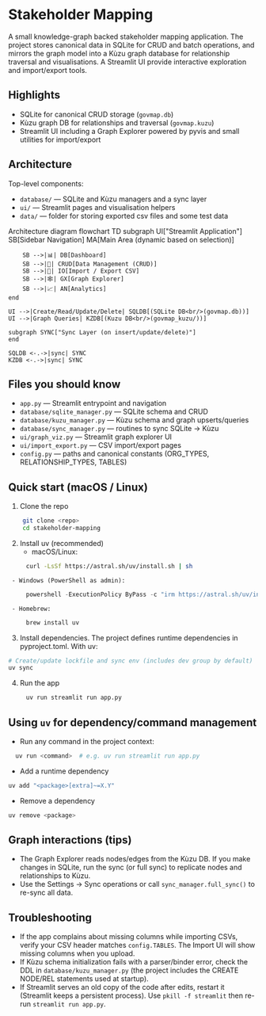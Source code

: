 # Stakeholder Mapping

A small knowledge-graph backed stakeholder mapping application. The project stores canonical data in SQLite for CRUD and batch operations, and mirrors the graph model into a Kùzu graph database for relationship traversal and visualisations. A Streamlit UI provide interactive exploration and import/export tools.

## Highlights
- SQLite for canonical CRUD storage (`govmap.db`)
- Kùzu graph DB for relationships and traversal (`govmap.kuzu`)
- Streamlit UI including a Graph Explorer powered by pyvis and small utilities for import/export

## Architecture

Top-level components:

- `database/` — SQLite and Kùzu managers and a sync layer
- `ui/` — Streamlit pages and visualisation helpers
- `data/` — folder for storing exported csv files and some test data

Architecture diagram
flowchart TD
    subgraph UI["Streamlit Application"]
        SB[Sidebar Navigation]
        MA[Main Area (dynamic based on selection)]

        SB -->|📊| DB[Dashboard]
        SB -->|📝| CRUD[Data Management (CRUD)]
        SB -->|📁| IO[Import / Export CSV]
        SB -->|🕸️| GX[Graph Explorer]
        SB -->|📈| AN[Analytics]
    end

    UI -->|Create/Read/Update/Delete| SQLDB[(SQLite DB<br/>(govmap.db))]
    UI -->|Graph Queries| KZDB[(Kuzu DB<br/>(govmap_kuzu/))]

    subgraph SYNC["Sync Layer (on insert/update/delete)"]
    end

    SQLDB <-.->|sync| SYNC
    KZDB <-.->|sync| SYNC

## Files you should know

- `app.py` — Streamlit entrypoint and navigation
- `database/sqlite_manager.py` — SQLite schema and CRUD
- `database/kuzu_manager.py` — Kùzu schema and graph upserts/queries
- `database/sync_manager.py` — routines to sync SQLite → Kùzu
- `ui/graph_viz.py` — Streamlit graph explorer UI
- `ui/import_export.py` — CSV import/export pages
- `config.py` — paths and canonical constants (ORG_TYPES, RELATIONSHIP_TYPES, TABLES)

## Quick start (macOS / Linux)

1. Clone the repo

```bash
    git clone <repo>
    cd stakeholder-mapping
```

2. Install uv (recommended)
     - macOS/Linux:
```bash
     curl -LsSf https://astral.sh/uv/install.sh | sh
```
     - Windows (PowerShell as admin):
```powershell
     powershell -ExecutionPolicy ByPass -c "irm https://astral.sh/uv/install.ps1 | iex"
```
     - Homebrew:
```bash
     brew install uv
```

3. Install dependencies. The project defines runtime dependencies in pyproject.toml. With uv:
```bash
# Create/update lockfile and sync env (includes dev group by default)
uv sync
```

4. Run the app
```bash
     uv run streamlit run app.py
```

## Using `uv` for dependency/command management

- Run any command in the project context:
```bash
  uv run <command>  # e.g. uv run streamlit run app.py
```
- Add a runtime dependency
```bash
uv add "<package>[extra]~=X.Y"
```
- Remove a dependency
```bash
uv remove <package>
```

## Graph interactions (tips)

- The Graph Explorer reads nodes/edges from the Kùzu DB. If you make changes in SQLite, run the sync (or full sync) to replicate nodes and relationships to Kùzu.
- Use the Settings → Sync operations or call `sync_manager.full_sync()` to re-sync all data.

## Troubleshooting

- If the app complains about missing columns while importing CSVs, verify your CSV header matches `config.TABLES`. The Import UI will show missing columns when you upload.
- If Kùzu schema initialization fails with a parser/binder error, check the DDL in `database/kuzu_manager.py` (the project includes the CREATE NODE/REL statements used at startup).
- If Streamlit serves an old copy of the code after edits, restart it (Streamlit keeps a persistent process). Use `pkill -f streamlit` then re-run `streamlit run app.py`.


